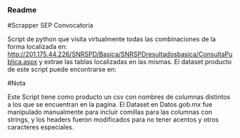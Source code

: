### Readme

#Scrapper SEP Convocatoria

Script de python que visita virtualmente todas las combinaciones de la forma localizada en: http://201.175.44.226/SNRSPD/Basica/SNRSPDresultadosbasica/ConsultaPublica.aspx y extrae las tablas localizadas en las mismas. El dataset producto de este script puede encontrarse en:

#Nota

Este Script tiene como producto un csv con nombres de columnas distintos a los que se encuentran en la pagina. El Dataset en Datos.gob.mx fue manipulado manualmente para incluír comillas para las columnas con strings, y los headers fueron modificados para no tener acentos y otros caracteres especiales.